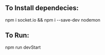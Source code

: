 ## To Install dependecies:

npm i socket.io && npm i --save-dev nodemon

## To Run:
npm run devStart